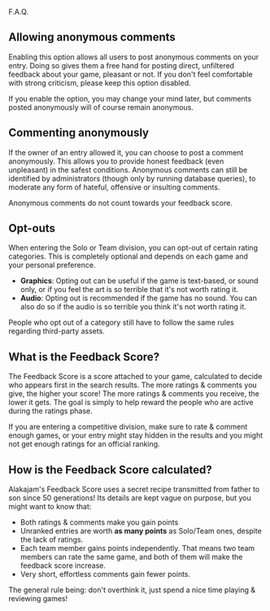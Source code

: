 F.A.Q.
## <a name="anon-entry"></a>Allowing anonymous comments

Enabling this option allows all users to post anonymous comments on your entry. Doing so gives them a free hand for posting direct, unfiltered feedback about your game, pleasant or not. If you don't feel comfortable with strong criticism, please keep this option disabled.

If you enable the option, you may change your mind later, but comments posted anonymously will of course remain anonymous.

## <a name="anon-comment"></a>Commenting anonymously

If the owner of an entry allowed it, you can choose to post a comment anonymously. This allows you to provide honest feedback (even unpleasant) in the safest conditions. Anonymous comments can still be identified by administrators (though only by running database queries), to moderate any form of hateful, offensive or insulting comments. 

Anonymous comments do not count towards your feedback score.

## <a name="optouts"></a>Opt-outs

When entering the Solo or Team division, you can opt-out of certain rating categories. This is completely optional and depends on each game and your personal preference.

* **Graphics**: Opting out can be useful if the game is text-based, or sound only, or if you feel the art is so terrible that it's not worth rating it.
* **Audio**: Opting out is recommended if the game has no sound. You can also do so if the audio is so terrible you think it's not worth rating it.

People who opt out of a category still have to follow the same rules regarding third-party assets.

## <a name="feedback-intro"></a>What is the Feedback Score?

The Feedback Score is a score attached to your game, calculated to decide who appears first in the search results. The more ratings & comments you give, the higher your score! The more ratings & comments you receive, the lower it gets. The goal is simply to help reward the people who are active during the ratings phase.

If you are entering a competitive division, make sure to rate & comment enough games, or your entry might stay hidden in the results and you might not get enough ratings for an official ranking.

## <a name="feedback"></a>How is the Feedback Score calculated?

Alakajam's Feedback Score uses a secret recipe transmitted from father to son since 50 generations! Its details are kept vague on purpose, but you might want to know that:

* Both ratings & comments make you gain points
* Unranked entries are worth **as many points** as Solo/Team ones, despite the lack of ratings.
* Each team member gains points independently. That means two team members can rate the same game, and both of them will make the feedback score increase.
* Very short, effortless comments gain fewer points.

The general rule being: don't overthink it, just spend a nice time playing & reviewing games!
